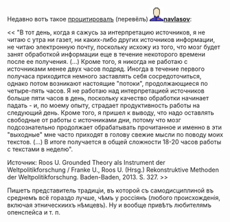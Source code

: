 Недавно вотъ такое [процитировалъ](https://navlasov.livejournal.com/136690.html) (перевёлъ) [![userinfo_v8.svg](../_resources/userinfo_v8.svg)](https://navlasov.livejournal.com/profile)[**navlasov**](https://navlasov.livejournal.com/):

<< "В тот день, когда я сажусь за интерпретацию источников, я не читаю с утра ни газет, ни каких-либо других источников информации, не читаю электронную почту, поскольку исхожу из того, что мозг будет занят обработкой информации еще в течение некоторого времени после ее получения. (...) Кроме того, я никогда не работаю с источниками менее двух часов подряд. Иногда в течение первого получаса приходится немного заставлять себя сосредоточиться, однако потом возникают настоящие "потоки", продолжающиеся по четыре-пять часов. Я не работаю над интерпретацией источников больше пяти часов в день, поскольку качество обработки начинает падать - и, по моему опыту, страдает продуктивность работы на следующий день. Кроме того, я пришел к выводу, что надо оставлять свободные от работы с источниками дни, потому что мозг подсознательно продолжает обрабатывать прочитанное и именно в эти "выходные" мне часто приходят в голову свежие мысли по поводу моих текстов. (...) В итоге получается в общей сложности 18-20 часов работы с текстами в неделю".

Источник: Roos U. Grounded Theory als Instrument der Weltpolitikforschung / Franke U., Roos U. (Hrsg.) Rekonstruktive Methoden der Weltpolitikforschung. Baden-Baden, 2013. S. 327. >>

Пишетъ представитель традицiи, въ которой съ самодисциплиной въ среднемъ всё гораздо лучше, чѣмъ у россiянъ (любого происхожденiя, включая этническиихъ нѣмцевъ). Ну и вообще привѣтъ любителямъ опенспейса и т. п.
